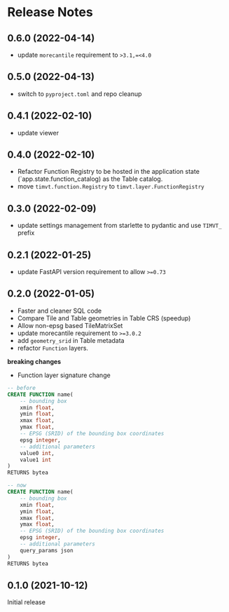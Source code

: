 # Release Notes

## 0.6.0 (2022-04-14)

* update `morecantile` requirement to `>3.1,=<4.0`

## 0.5.0 (2022-04-13)

* switch to `pyproject.toml` and repo cleanup

## 0.4.1 (2022-02-10)

* update viewer

## 0.4.0 (2022-02-10)

* Refactor Function Registry to be hosted in the application state (`app.state.function_catalog) as the Table catalog.
* move `timvt.function.Registry` to `timvt.layer.FunctionRegistry`

## 0.3.0 (2022-02-09)

* update settings management from starlette to pydantic and use `TIMVT_` prefix

## 0.2.1 (2022-01-25)

* update FastAPI version requirement to allow `>=0.73`

## 0.2.0 (2022-01-05)

* Faster and cleaner SQL code
* Compare Tile and Table geometries in Table CRS (speedup)
* Allow non-epsg based TileMatrixSet
* update morecantile requirement to `>=3.0.2`
* add `geometry_srid` in Table metadata
* refactor `Function` layers.

**breaking changes**

* Function layer signature change
```sql
-- before
CREATE FUNCTION name(
    -- bounding box
    xmin float,
    ymin float,
    xmax float,
    ymax float,
    -- EPSG (SRID) of the bounding box coordinates
    epsg integer,
    -- additional parameters
    value0 int,
    value1 int
)
RETURNS bytea

-- now
CREATE FUNCTION name(
    -- bounding box
    xmin float,
    ymin float,
    xmax float,
    ymax float,
    -- EPSG (SRID) of the bounding box coordinates
    epsg integer,
    -- additional parameters
    query_params json
)
RETURNS bytea
```

## 0.1.0 (2021-10-12)

Initial release
